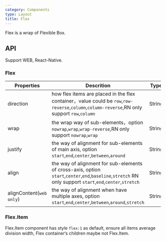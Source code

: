 ```yaml
---
category: Components
type: Layout
title: Flex
---
```



Flex is a wrap of  Flexible Box.



## API

Support WEB, React-Native.

### Flex

Properties | Descrition | Type | Default
-----------|------------|------|--------
| direction    |   how flex items are placed in the flex container，value could be `row`,`row-reverse`,`column`,`column-reverse`,RN only support `row`,`column`  | String  | `row` |
| wrap    |  the wrap way of sub-elements，option `nowrap`,`wrap`,`wrap-reverse`,RN only support `nowrap`,`wrap`  | String  | `nowrap` |
| justify  | the way of alignment for sub-elements of main axis, option `start`,`end`,`center`,`between`,`around`    | String   | `start` |
| align    | the way of alignment for sub-elements of cross-axis, option `start`,`center`,`end`,`baseline`,`stretch` RN only support `start`,`end`,`center`,`stretch`  | String   | `center` |
| alignContent(`web only`) | the way of alignment when have multiple axes,  option `start`,`end`,`center`,`between`,`around`,`stretch`    | String  | `stretch` |

### Flex.Item

Flex.Item component has style `flex:1` as default, ensure all items average division width, Flex container‘s children maybe not Flex.Item.
